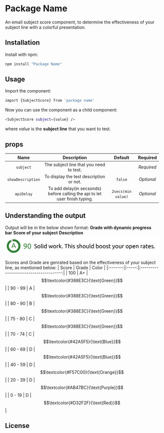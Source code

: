 # Package Name
An email subject score component, to determine the effectiveness of your subject line with a colorful presentation.

## Installation
Install with npm:
``` bash
npm install "Package Name"
```

## Usage
Import the component:
```bash
import {SubjectScore} from 'package name'
```
Now you can use the component as a child component:
```bash
<SubjectScore subject={value} />
```
where *value* is the **subject line** that you want to test.

## props
| Name              | Description                                                                | Default           |  Required  |
|:-----------------:|:--------------------------------------------------------------------------:|:-----------------:|:----------:|
| `subject`         | The subject line that you need to test.                                    | <empty>           | *Required* |
| `showDescription` | To display the test description or not.                                    | `false`           | *Optional* |
| `apiDelay`        | To add delay(in secsonds) before calling the api to let user finish typing.| `2secs(min value)`| *Optional* |

## Understanding the output
Output will be in the below shown format:
**Grade with dynamic progress bar** **Score of your subject** **Description**
![alt text](example.png)

Scores and Grade are genrated based on the effectiveness of your subject line, as mentioned below:
| Score   | Grade | Color                                  |
|:-------:|:-----:|:--------------------------------------:|
| 100     | A+    | $$\textcolor{#388E3C}{\text{Green}}$$  |
| 90 - 99 | A     | $$\textcolor{#388E3C}{\text{Green}}$$  |
| 80 - 90 | B     |$$\textcolor{#388E3C}{\text{Green}}$$   |
| 75 - 80 | C     | $$\textcolor{#388E3C}{\text{Green}}$$  |
| 70 - 74 | C     | $$\textcolor{#42A5F5}{\text{Blue}}$$   |
| 60 - 69 | D     | $$\textcolor{#42A5F5}{\text{Blue}}$$   |
| 40 - 59 | D     | $$\textcolor{#F57C00}{\text{Orange}}$$ |
| 20 - 39 | D     | $$\textcolor{#AB47BC}{\text{Purple}}$$ |
| 0 - 19  | D     | $$\textcolor{#D32F2F}{\text{Red}}$$    |
## License  